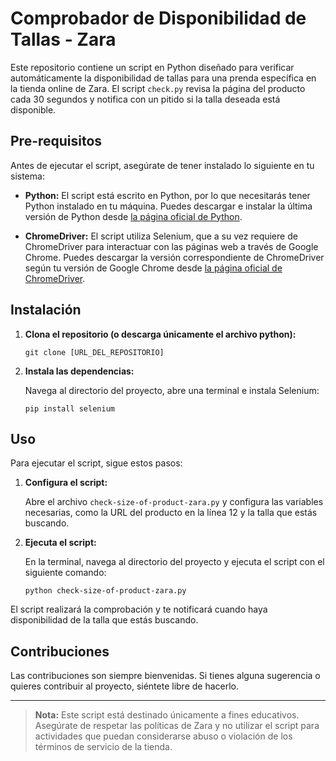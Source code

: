 # Comprobador de Disponibilidad de Tallas - Zara

Este repositorio contiene un script en Python diseñado para verificar automáticamente la disponibilidad de tallas para una prenda específica en la tienda online de Zara. El script `check.py` revisa la página del producto cada 30 segundos y notifica con un pitido si la talla deseada está disponible.

## Pre-requisitos

Antes de ejecutar el script, asegúrate de tener instalado lo siguiente en tu sistema:

- **Python:** El script está escrito en Python, por lo que necesitarás tener Python instalado en tu máquina. Puedes descargar e instalar la última versión de Python desde [la página oficial de Python](https://www.python.org/downloads/).

- **ChromeDriver:** El script utiliza Selenium, que a su vez requiere de ChromeDriver para interactuar con las páginas web a través de Google Chrome. Puedes descargar la versión correspondiente de ChromeDriver según tu versión de Google Chrome desde [la página oficial de ChromeDriver](https://sites.google.com/a/chromium.org/chromedriver/downloads).

## Instalación

1. **Clona el repositorio (o descarga únicamente el archivo python):**

    ```
    git clone [URL_DEL_REPOSITORIO]
    ```

2. **Instala las dependencias:**

    Navega al directorio del proyecto, abre una terminal e instala Selenium:

    ```
    pip install selenium
    ```

## Uso

Para ejecutar el script, sigue estos pasos:

1. **Configura el script:**

    Abre el archivo `check-size-of-product-zara.py` y configura las variables necesarias, como la URL del producto en la línea 12 y la talla que estás buscando.

2. **Ejecuta el script:**

    En la terminal, navega al directorio del proyecto y ejecuta el script con el siguiente comando:

    ```
    python check-size-of-product-zara.py
    ```

El script realizará la comprobación y te notificará cuando haya disponibilidad de la talla que estás buscando.

## Contribuciones

Las contribuciones son siempre bienvenidas. Si tienes alguna sugerencia o quieres contribuir al proyecto, siéntete libre de hacerlo.


---
> **Nota:** Este script está destinado únicamente a fines educativos. Asegúrate de respetar las políticas de Zara y no utilizar el script para actividades que puedan considerarse abuso o violación de los términos de servicio de la tienda.
